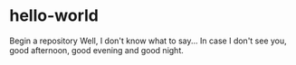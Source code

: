 # hello-world
Begin a repository
Well, I don't know what to say...
In case I don't see you, good afternoon, good evening and good night.
